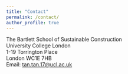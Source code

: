 ```yaml
---
title: "Contact"
permalink: /contact/
author_profile: true
---
```



The Bartlett School of Sustainable Construction<br>
University College London<br>
1-19 Torrington Place<br>
London WC1E 7HB<br>
Email: tan.tan.17@ucl.ac.uk

